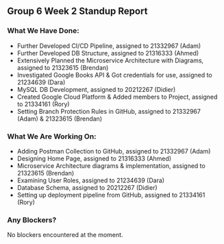 ## Group 6 Week 2 Standup Report

### What We Have Done:

* Further Developed CI/CD Pipeline, assigned to 21332967 (Adam)
* Further Developed DB Structure, assigned to 21316333 (Ahmed)
* Extensively Planned the Microservice Architecture with Diagrams, assigned to 21323615 (Brendan)
* Investigated Google Books API & Got credentials for use, assigned to 21234639 (Dara)
* MySQL DB Development, assigned to 20212267 (Didier)
* Created Google Cloud Platform & Added members to Project, assigned to 21334161 (Rory)
* Setting Branch Protection Rules in GitHub, assigned to 21332967 (Adam) & 21323615 (Brendan)

### What We Are Working On:

* Adding Postman Collection to GitHub, assigned to 21332967 (Adam)
* Designing Home Page, assigned to 21316333 (Ahmed)
* Microservice Architecture diagrams & implementation, assigned to 21323615 (Brendan)
* Examining User Roles, assigned to 21234639 (Dara)
* Database Schema, assigned to 20212267 (Didier)
* Setting up deployment pipeline from GitHub, assigned to 21334161 (Rory)

### Any Blockers?

No blockers encountered at the moment.